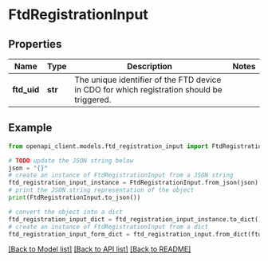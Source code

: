 # FtdRegistrationInput


## Properties

Name | Type | Description | Notes
------------ | ------------- | ------------- | -------------
**ftd_uid** | **str** | The unique identifier of the FTD device in CDO for which registration should be triggered. | 

## Example

```python
from openapi_client.models.ftd_registration_input import FtdRegistrationInput

# TODO update the JSON string below
json = "{}"
# create an instance of FtdRegistrationInput from a JSON string
ftd_registration_input_instance = FtdRegistrationInput.from_json(json)
# print the JSON string representation of the object
print(FtdRegistrationInput.to_json())

# convert the object into a dict
ftd_registration_input_dict = ftd_registration_input_instance.to_dict()
# create an instance of FtdRegistrationInput from a dict
ftd_registration_input_form_dict = ftd_registration_input.from_dict(ftd_registration_input_dict)
```
[[Back to Model list]](../README.md#documentation-for-models) [[Back to API list]](../README.md#documentation-for-api-endpoints) [[Back to README]](../README.md)


